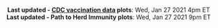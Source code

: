 <p align="center">
    <b>Last updated - <a href="https://covid.cdc.gov/covid-data-tracker/#vaccinations" target="_blank">CDC vaccination data</a> plots</b>: Wed, Jan 27 2021 4pm ET<br>
    <b>Last updated - Path to Herd Immunity plots</b>: Wed, Jan 27 2021 9pm ET
    </p>